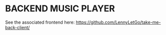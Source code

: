 # BACKEND MUSIC PLAYER
See the associated frontend here: https://github.com/LennyLetGo/take-me-back-client/
